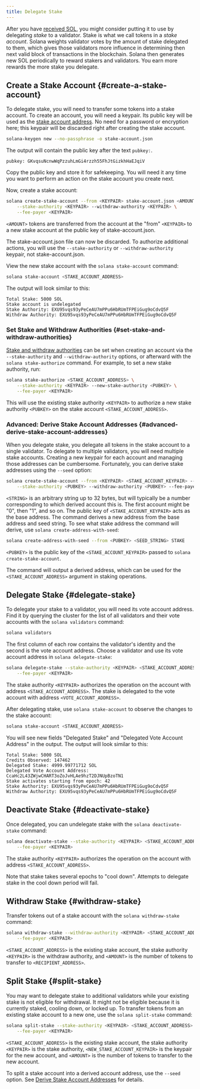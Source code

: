 ```yaml
---
title: Delegate Stake
---
```


After you have [received SOL](transfer-tokens.md), you might consider putting
it to use by delegating _stake_ to a validator. Stake is what we call tokens
in a _stake account_. Solana weights validator votes by the amount of stake
delegated to them, which gives those validators more influence in determining
then next valid block of transactions in the blockchain. Solana then generates
new SOL periodically to reward stakers and validators. You earn more rewards
the more stake you delegate.

## Create a Stake Account {#create-a-stake-account}

To delegate stake, you will need to transfer some tokens into a stake account.
To create an account, you will need a keypair. Its public key will be used as
the [stake account address](../staking/stake-accounts.md#account-address).
No need for a password or encryption here; this keypair will be discarded right
after creating the stake account.

```bash
solana-keygen new --no-passphrase -o stake-account.json
```

The output will contain the public key after the text `pubkey:`.

```text
pubkey: GKvqsuNcnwWqPzzuhLmGi4rzzh55FhJtGizkhHaEJqiV
```

Copy the public key and store it for safekeeping. You will need it any time you
want to perform an action on the stake account you create next.

Now, create a stake account:

```bash
solana create-stake-account --from <KEYPAIR> stake-account.json <AMOUNT> \
    --stake-authority <KEYPAIR> --withdraw-authority <KEYPAIR> \
    --fee-payer <KEYPAIR>
```

`<AMOUNT>` tokens are transferred from the account at the "from" `<KEYPAIR>` to
a new stake account at the public key of stake-account.json.

The stake-account.json file can now be discarded. To authorize additional
actions, you will use the `--stake-authority` or `--withdraw-authority` keypair,
not stake-account.json.

View the new stake account with the `solana stake-account` command:

```bash
solana stake-account <STAKE_ACCOUNT_ADDRESS>
```

The output will look similar to this:

```text
Total Stake: 5000 SOL
Stake account is undelegated
Stake Authority: EXU95vqs93yPeCeAU7mPPu6HbRUmTFPEiGug9oCdvQ5F
Withdraw Authority: EXU95vqs93yPeCeAU7mPPu6HbRUmTFPEiGug9oCdvQ5F
```

### Set Stake and Withdraw Authorities {#set-stake-and-withdraw-authorities}

[Stake and withdraw authorities](../staking/stake-accounts.md#understanding-account-authorities)
can be set when creating an account via the
`--stake-authority` and `--withdraw-authority` options, or afterward with the
`solana stake-authorize` command. For example, to set a new stake authority,
run:

```bash
solana stake-authorize <STAKE_ACCOUNT_ADDRESS> \
    --stake-authority <KEYPAIR> --new-stake-authority <PUBKEY> \
    --fee-payer <KEYPAIR>
```

This will use the existing stake authority `<KEYPAIR>` to authorize a new stake
authority `<PUBKEY>` on the stake account `<STAKE_ACCOUNT_ADDRESS>`.

### Advanced: Derive Stake Account Addresses {#advanced-derive-stake-account-addresses}

When you delegate stake, you delegate all tokens in the stake account to a
single validator. To delegate to multiple validators, you will need multiple
stake accounts. Creating a new keypair for each account and managing those
addresses can be cumbersome. Fortunately, you can derive stake addresses using
the `--seed` option:

```bash
solana create-stake-account --from <KEYPAIR> <STAKE_ACCOUNT_KEYPAIR> --seed <STRING> <AMOUNT> \
    --stake-authority <PUBKEY> --withdraw-authority <PUBKEY> --fee-payer <KEYPAIR>
```

`<STRING>` is an arbitrary string up to 32 bytes, but will typically be a
number corresponding to which derived account this is. The first account might
be "0", then "1", and so on. The public key of `<STAKE_ACCOUNT_KEYPAIR>` acts
as the base address. The command derives a new address from the base address
and seed string. To see what stake address the command will derive, use `solana create-address-with-seed`:

```bash
solana create-address-with-seed --from <PUBKEY> <SEED_STRING> STAKE
```

`<PUBKEY>` is the public key of the `<STAKE_ACCOUNT_KEYPAIR>` passed to
`solana create-stake-account`.

The command will output a derived address, which can be used for the
`<STAKE_ACCOUNT_ADDRESS>` argument in staking operations.

## Delegate Stake {#delegate-stake}

To delegate your stake to a validator, you will need its vote account address.
Find it by querying the cluster for the list of all validators and their vote
accounts with the `solana validators` command:

```bash
solana validators
```

The first column of each row contains the validator's identity and the second
is the vote account address. Choose a validator and use its vote account
address in `solana delegate-stake`:

```bash
solana delegate-stake --stake-authority <KEYPAIR> <STAKE_ACCOUNT_ADDRESS> <VOTE_ACCOUNT_ADDRESS> \
    --fee-payer <KEYPAIR>
```

The stake authority `<KEYPAIR>` authorizes the operation on the account with
address `<STAKE_ACCOUNT_ADDRESS>`. The stake is delegated to the vote account
with address `<VOTE_ACCOUNT_ADDRESS>`.

After delegating stake, use `solana stake-account` to observe the changes
to the stake account:

```bash
solana stake-account <STAKE_ACCOUNT_ADDRESS>
```

You will see new fields "Delegated Stake" and "Delegated Vote Account Address"
in the output. The output will look similar to this:

```text
Total Stake: 5000 SOL
Credits Observed: 147462
Delegated Stake: 4999.99771712 SOL
Delegated Vote Account Address: CcaHc2L43ZWjwCHART3oZoJvHLAe9hzT2DJNUpBzoTN1
Stake activates starting from epoch: 42
Stake Authority: EXU95vqs93yPeCeAU7mPPu6HbRUmTFPEiGug9oCdvQ5F
Withdraw Authority: EXU95vqs93yPeCeAU7mPPu6HbRUmTFPEiGug9oCdvQ5F
```

## Deactivate Stake {#deactivate-stake}

Once delegated, you can undelegate stake with the `solana deactivate-stake`
command:

```bash
solana deactivate-stake --stake-authority <KEYPAIR> <STAKE_ACCOUNT_ADDRESS> \
    --fee-payer <KEYPAIR>
```

The stake authority `<KEYPAIR>` authorizes the operation on the account
with address `<STAKE_ACCOUNT_ADDRESS>`.

Note that stake takes several epochs to "cool down". Attempts to delegate stake
in the cool down period will fail.

## Withdraw Stake {#withdraw-stake}

Transfer tokens out of a stake account with the `solana withdraw-stake` command:

```bash
solana withdraw-stake --withdraw-authority <KEYPAIR> <STAKE_ACCOUNT_ADDRESS> <RECIPIENT_ADDRESS> <AMOUNT> \
    --fee-payer <KEYPAIR>
```

`<STAKE_ACCOUNT_ADDRESS>` is the existing stake account, the stake authority
`<KEYPAIR>` is the withdraw authority, and `<AMOUNT>` is the number of tokens
to transfer to `<RECIPIENT_ADDRESS>`.

## Split Stake {#split-stake}

You may want to delegate stake to additional validators while your existing
stake is not eligible for withdrawal. It might not be eligible because it is
currently staked, cooling down, or locked up. To transfer tokens from an
existing stake account to a new one, use the `solana split-stake` command:

```bash
solana split-stake --stake-authority <KEYPAIR> <STAKE_ACCOUNT_ADDRESS> <NEW_STAKE_ACCOUNT_KEYPAIR> <AMOUNT> \
    --fee-payer <KEYPAIR>
```

`<STAKE_ACCOUNT_ADDRESS>` is the existing stake account, the stake authority
`<KEYPAIR>` is the stake authority, `<NEW_STAKE_ACCOUNT_KEYPAIR>` is the
keypair for the new account, and `<AMOUNT>` is the number of tokens to transfer
to the new account.

To split a stake account into a derived account address, use the `--seed`
option. See
[Derive Stake Account Addresses](#advanced-derive-stake-account-addresses)
for details.
